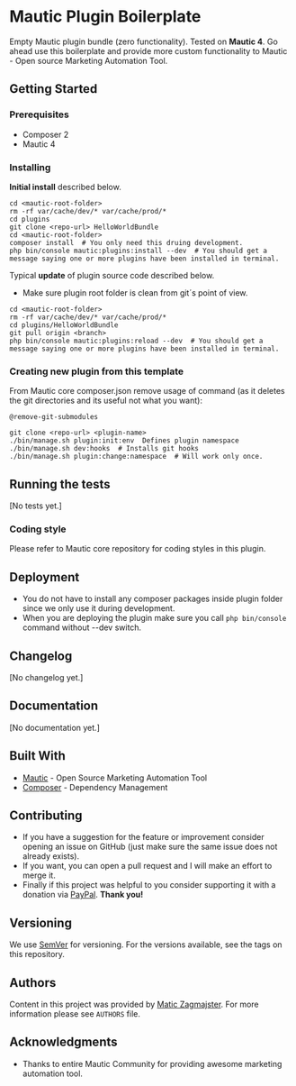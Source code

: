 # Mautic Plugin Boilerplate

Empty Mautic plugin bundle (zero functionality). Tested on **Mautic 4**. Go ahead use this boilerplate and provide more custom functionality to Mautic - Open source Marketing Automation Tool.

## Getting Started

### Prerequisites

* Composer 2
* Mautic 4

### Installing

**Initial install** described below.

```
cd <mautic-root-folder>
rm -rf var/cache/dev/* var/cache/prod/*
cd plugins
git clone <repo-url> HelloWorldBundle
cd <mautic-root-folder>
composer install  # You only need this druing development.
php bin/console mautic:plugins:install --dev  # You should get a message saying one or more plugins have been installed in terminal.
```

Typical **update** of plugin source code described below.

* Make sure plugin root folder is clean from git´s point of view.

```
cd <mautic-root-folder>
rm -rf var/cache/dev/* var/cache/prod/*
cd plugins/HelloWorldBundle
git pull origin <branch>
php bin/console mautic:plugins:reload --dev  # You should get a message saying one or more plugins have been installed in terminal.
```

### Creating new plugin from this template

From Mautic core composer.json remove usage of command (as it deletes the git directories and its useful not what you want):

```
@remove-git-submodules
```

```
git clone <repo-url> <plugin-name>
./bin/manage.sh plugin:init:env  Defines plugin namespace
./bin/manage.sh dev:hooks  # Installs git hooks
./bin/manage.sh plugin:change:namespace  # Will work only once.
```

## Running the tests

[No tests yet.]

### Coding style

Please refer to Mautic core repository for coding styles in this plugin.

## Deployment

* You do not have to install any composer packages inside plugin folder since we only use it during development.
* When you are deploying the plugin make sure you call ```php bin/console``` command without --dev switch.

## Changelog

[No changelog yet.]

## Documentation

[No documentation yet.]

## Built With

* [Mautic](https://github.com/mautic/) - Open Source Marketing Automation Tool
* [Composer](https://getcomposer.org/) - Dependency Management

## Contributing

- If you have a suggestion for the feature or improvement consider opening an issue on GitHub (just make sure the same issue does not already exists).
- If you want, you can open a pull request and I will make an effort to merge it.
- Finally if this project was helpful to you consider supporting it with a donation via [PayPal](https://paypal.me/maticzagmajster). **Thank you!**

## Versioning

We use [SemVer](http://semver.org/) for versioning. For the versions available, see the tags on this repository. 

## Authors

Content in this project was provided by [Matic Zagmajster](http://maticzagmajster.ddns.net/). For more information please see ```AUTHORS``` file.

## Acknowledgments

* Thanks to entire Mautic Community for providing awesome marketing automation tool.



